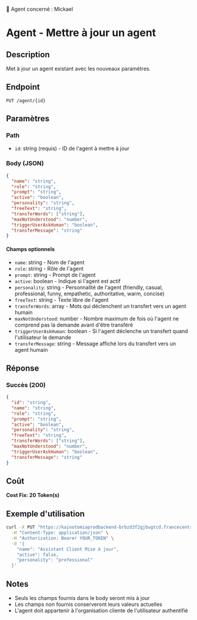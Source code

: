 🧠 Agent concerné : Mickael
# Agent - Mettre à jour un agent

## Description
Met à jour un agent existant avec les nouveaux paramètres.

## Endpoint
```
PUT /agent/{id}
```

## Paramètres

### Path
- `id`: string (requis) - ID de l'agent à mettre à jour

### Body (JSON)
```json
{
  "name": "string",
  "role": "string",
  "prompt": "string",
  "active": "boolean",
  "personality": "string",
  "freeText": "string",
  "transferWords": ["string"],
  "maxNotUnderstood": "number",
  "triggerUserAskHuman": "boolean",
  "transferMessage": "string"
}
```

#### Champs optionnels
- `name`: string - Nom de l'agent
- `role`: string - Rôle de l'agent
- `prompt`: string - Prompt de l'agent
- `active`: boolean - Indique si l'agent est actif
- `personality`: string - Personnalité de l'agent (friendly, casual, professional, funny, empathetic, authoritative, warm, concise)
- `freeText`: string - Texte libre de l'agent
- `transferWords`: array - Mots qui déclenchent un transfert vers un agent humain
- `maxNotUnderstood`: number - Nombre maximum de fois où l'agent ne comprend pas la demande avant d'être transféré
- `triggerUserAskHuman`: boolean - Si l'agent déclenche un transfert quand l'utilisateur le demande
- `transferMessage`: string - Message affiché lors du transfert vers un agent humain

## Réponse

### Succès (200)
```json
{
  "id": "string",
  "name": "string",
  "role": "string",
  "prompt": "string",
  "active": "boolean",
  "personality": "string",
  "freeText": "string",
  "transferWords": ["string"],
  "maxNotUnderstood": "number",
  "triggerUserAskHuman": "boolean",
  "transferMessage": "string"
}
```

## Coût
**Cost Fix: 20 Token(s)**

## Exemple d'utilisation

```bash
curl -X PUT "https://kainotomiaprodbackend-brbzd3f2gjbugtcd.francecentral-01.azurewebsites.net/agent/agent-id-123" \
  -H "Content-Type: application/json" \
  -H "Authorization: Bearer YOUR_TOKEN" \
  -d '{
    "name": "Assistant Client Mise à jour",
    "active": false,
    "personality": "professional"
  }'
```

## Notes
- Seuls les champs fournis dans le body seront mis à jour
- Les champs non fournis conserveront leurs valeurs actuelles
- L'agent doit appartenir à l'organisation cliente de l'utilisateur authentifié 